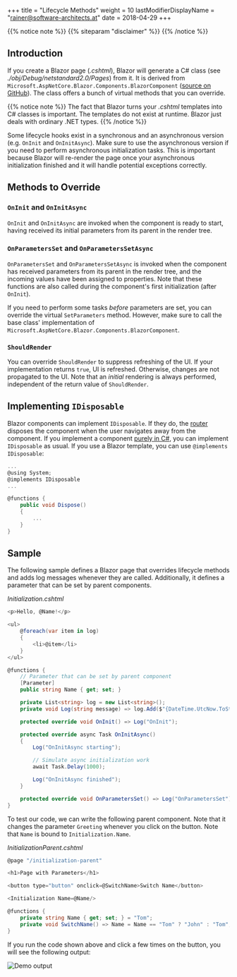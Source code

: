+++
title = "Lifecycle Methods"
weight = 10
lastModifierDisplayName = "rainer@software-architects.at"
date = 2018-04-29
+++

{{% notice note %}}
{{% siteparam "disclaimer" %}}
{{% /notice %}}

## Introduction

If you create a Blazor page (*.cshtml*), Blazor will generate a C# class (see *./obj/Debug/netstandard2.0/Pages*) from it. It is derived from `Microsoft.AspNetCore.Blazor.Components.BlazorComponent` ([source on GitHub](https://github.com/aspnet/Blazor/blob/release/0.1.0/src/Microsoft.AspNetCore.Blazor/Components/BlazorComponent.cs)). The class offers a bunch of virtual methods that you can override.

{{% notice note %}}
The fact that Blazor turns your *.cshtml* templates into C# classes is important. The templates do not exist at runtime. Blazor just deals with ordinary .NET types.
{{% /notice %}}

Some lifecycle hooks exist in a synchronous and an asynchronous version (e.g. `OnInit` and `OnInitAsync`). Make sure to use the asynchronous version if you need to perform asynchronous initialization tasks. This is important because Blazor will re-render the page once your asynchronous initialization finished and it will handle potential exceptions correctly.

## Methods to Override

### `OnInit` and `OnInitAsync`

`OnInit` and `OnInitAsync` are invoked when the component is ready to start, having received its initial parameters from its parent in the render tree.

### `OnParametersSet` and `OnParametersSetAsync`

`OnParametersSet` and `OnParametersSetAsync` is invoked when the component has received parameters from its parent in the render tree, and the incoming values have been assigned to properties. Note that these functions are also called during the component's first initialization (after `OnInit`).

If you need to perform some tasks *before* parameters are set, you can override the virtual `SetParameters` method. However, make sure to call the base class' implementation of `Microsoft.AspNetCore.Blazor.Components.BlazorComponent`.

### `ShouldRender`

You can override `ShouldRender` to suppress refreshing of the UI. If your implementation returns `true`, UI is refreshed. Otherwise, changes are not propagated to the UI. Note that an *initial* rendering is always performed, independent of the return value of `ShouldRender`.

## Implementing `IDisposable`

Blazor components can implement `IDisposable`. If they do, the [router](../router) disposes the component when the user navigates away from the component. If you implement a component [purely in C#](../dynamic-content/#dynamic-component), you can implement `IDisposable` as usual. If you use a Blazor template, you can use `@implements IDisposable`:

```cs
...
@using System;
@implements IDisposable
...

@functions {
    public void Dispose()
    {
        ...
    }
}
```

## Sample

The following sample defines a Blazor page that overrides lifecycle methods and adds log messages whenever they are called. Additionally, it defines a parameter that can be set by parent components.

*Initialization.cshtml*

```cs
<p>Hello, @Name!</p>

<ul>
    @foreach(var item in log)
    {
        <li>@item</li>
    }
</ul>

@functions {
    // Parameter that can be set by parent component
    [Parameter]
    public string Name { get; set; }

    private List<string> log = new List<string>();
    private void Log(string message) => log.Add($"{DateTime.UtcNow.ToString("O")} - {message}");

    protected override void OnInit() => Log("OnInit");

    protected override async Task OnInitAsync()
    {
        Log("OnInitAsync starting");

        // Simulate async initialization work
        await Task.Delay(1000);

        Log("OnInitAsync finished");
    }

    protected override void OnParametersSet() => Log("OnParametersSet");
}
```

To test our code, we can write the following parent component. Note that it changes the parameter `Greeting` whenever you click on the button. Note that `Name` is bound to `Initialization.Name`.

*InitializationParent.cshtml*

```cs
@page "/initialization-parent"

<h1>Page with Parameters</h1>

<button type="button" onclick=@SwitchName>Switch Name</button>

<Initialization Name=@Name/>

@functions {
    private string Name { get; set; } = "Tom";
    private void SwitchName() => Name = Name == "Tom" ? "John" : "Tom";
}
```

If you run the code shown above and click a few times on the button, you will see the following output:

![Demo output](/images/pages/demo-lifecycle.png)
